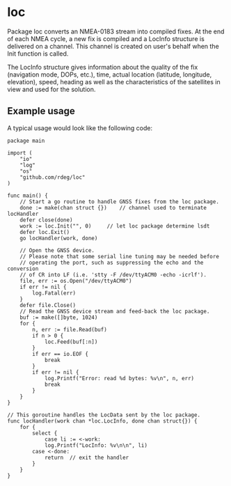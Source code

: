# loc

Package loc converts an NMEA-0183 stream into compiled fixes.
At the end of each NMEA cycle, a new fix is compiled and a LocInfo structure is delivered on a channel. This channel is created on user's behalf when the Init function is called.

The LocInfo structure gives information about the quality of the fix (navigation mode, DOPs, etc.), time, actual location (latitude,
longitude, elevation), speed, heading as well as the characteristics of the satellites in view and used for the solution.

## Example usage

A typical usage would look like the following code:

	package main
	
	import (
		"io"
		"log"
		"os"
		"github.com/rdeg/loc"
	)
	
	func main() {
		// Start a go routine to handle GNSS fixes from the loc package.
		done := make(chan struct {})	// channel used to terminate locHandler
		defer close(done)
		work := loc.Init("", 0)		// let loc package determine lsdt
		defer loc.Exit()
		go locHandler(work, done)
		
		// Open the GNSS device.
		// Please note that some serial line tuning may be needed before
		// operating the port, such as suppressing the echo and the conversion
		// of CR into LF (i.e. 'stty -F /dev/ttyACM0 -echo -icrlf').
		file, err := os.Open("/dev/ttyACM0")
		if err != nil {
			log.Fatal(err)
		}
		defer file.Close()
		// Read the GNSS device stream and feed-back the loc package.
		buf := make([]byte, 1024)
		for {
			n, err := file.Read(buf)
			if n > 0 {
				loc.Feed(buf[:n])
			}
			if err == io.EOF {
				break
			}
			if err != nil {
				log.Printf("Error: read %d bytes: %v\n", n, err)
				break
			}
		}
	}
	
	// This goroutine handles the LocData sent by the loc package.
	func locHandler(work chan *loc.LocInfo, done chan struct{}) {
		for {
			select {
				case li := <-work:
				log.Printf("LocInfo: %v\n\n", li)
			case <-done:
				return	// exit the handler
			}
		}
	}
